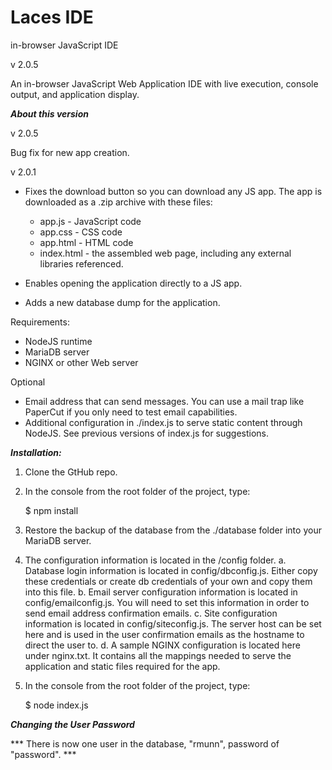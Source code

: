 # Laces IDE
in-browser JavaScript IDE




v 2.0.5

An in-browser JavaScript Web Application IDE with live execution, console output, and application display.


***About this version***

v 2.0.5

Bug fix for new app creation.



v 2.0.1

- Fixes the download button so you can download any JS app. The app is downloaded as a .zip archive with these files:
    - app.js - JavaScript code
	- app.css - CSS code
	- app.html - HTML code
	- index.html - the assembled web page, including any external libraries referenced. 

- Enables opening the application directly to a JS app.
- Adds a new database dump for the application.

Requirements:

* NodeJS runtime
* MariaDB server
* NGINX or other Web server

Optional
* Email address that can send messages. You can use a mail trap like PaperCut if you only need to test email capabilities.
* Additional configuration in ./index.js to serve static content through NodeJS. See previous versions of index.js for suggestions.

***Installation:***

1. Clone the GtHub repo.

2. In the console from the root folder of the project, type:

    $ npm install

3. Restore the backup of the database from the ./database folder into your MariaDB server.

4. The configuration information is located in the /config folder.
    a. Database login information is located in config/dbconfig.js. Either copy these credentials or create db credentials of your own and copy them into this file.
    b. Email server configuration information is located in config/emailconfig.js. You will need to set this information in order to send email address confirmation emails.
    c. Site configuration information is located in config/siteconfig.js. The server host can be set here and is used in the user confirmation emails as the hostname to direct the user to.
	d. A sample NGINX configuration is located here under nginx.txt. It contains all the mappings needed to serve the application and static files required for the app.


5. In the console from the root folder of the project, type:

    $ node index.js

***Changing the User Password***


*** There is now one user in the database, "rmunn", password of "password". ***
